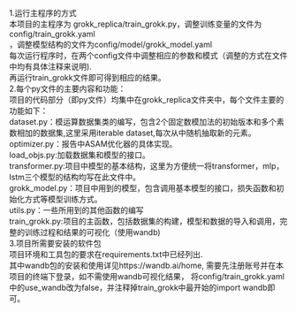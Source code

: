1.运行主程序的方式  
本项目的主程序为 grokk_replica/train_grokk.py，调整训练变量的文件为config/train_grokk.yaml  
，调整模型结构的文件为config/model/grokk_model.yaml  
每次运行程序时，在两个config文件中调整相应的参数和模式（调整的方式在文件中均有具体注释来说明).  
再运行train_grokk文件即可得到相应的结果。  
2.每个py文件的主要内容和功能：  
项目的代码部分（即py文件）均集中在grokk_replica文件夹中，每个文件主要的功能如下：  
dataset.py：模运算数据集类的编写，包含2个固定数模加法的初始版本和多个素数相加的数据集,这里采用iterable dataset,每次从中随机抽取新的元素。  
optimizer.py：报告中ASAM优化器的具体实现。  
load_objs.py:加载数据集和模型的接口。  
transformer.py:项目中模型的基本结构，这里为方便统一将transformer，mlp，lstm三个模型的结构均写在此文件中。   
grokk_model.py：项目中用到的模型，包含调用基本模型的接口，损失函数和初始化方式等模型训练方式。  
utils.py：一些所用到的其他函数的编写  
train_grokk.py:项目的主函数，包括数据集的构建，模型和数据的导入和调用，完整的训练过程和结果的可视化（使用wandb)  
3.项目所需要安装的软件包  
项目环境和工具包的要求在requirements.txt中已经列出.  
其中wandb包的安装和使用详见https://wandb.ai/home, 需要先注册账号并在本项目的终端下登录，如不需使用wandb可视化结果，
将config/train_grokk.yaml中的use_wandb改为false，并注释掉train_grokk中最开始的import wandb即可。





